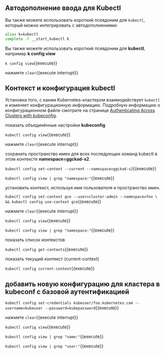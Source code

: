 
## Автодополнение ввода для Kubectl


Вы также можете использовать короткий псевдоним для `kubectl`, который можно интегрировать с автодополнениями:

```bash
alias k=kubectl
complete -F __start_kubectl k
```

Вы также можете использовать короткий псевдоним для **kubectl**, например **k config view**

`k config view`{{execute}}

нажмите ```clear```{{execute interrupt}} 

## Контекст и конфигурация kubectl

Установка того, с каким Kubernetes-кластером взаимодействует `kubectl` и изменяет конфигурационную информацию. Подробную информацию о конфигурационном файле смотрите на странице [Authenticating Across Clusters with kubeconfig](/docs/tasks/access-application-cluster/configure-access-multiple-clusters/).


показать объединённые настройки **kubeconfig**

`kubectl config view`{{execute}}

нажмите ```clear```{{execute interrupt}} 

сохранить пространство имен для всех последующих команд kubectl в этом контексте **namespace=ggckad-s2**. 

`kubectl config set-context --current --namespace=ggckad-s2`{{execute}}

`kubectl config view | grep "namespace:"`{{execute}}

установить контекст, используя имя пользователя и пространство имен.

`kubectl config set-context gce --user=cluster-admin --namespace=foo \
  && kubectl config use-context gce`{{execute}}

нажмите ```clear```{{execute interrupt}} 

`kubectl config view`{{execute}}

`kubectl config view | grep "namespace:"`{{execute}}

показать список контекстов

`kubectl config get-contexts`{{execute}}

показать текущий контекст (current-context)

`kubectl config current-context`{{execute}}

## добавить новую конфигурацию для кластера в kubeconf с базовой аутентификацией

`kubectl config set-credentials kubeuser/foo.kubernetes.com --username=kubeuser --password=kubepassword`{{execute}}

нажмите ```clear```{{execute interrupt}} 

`kubectl config view`{{execute}}

`kubectl config view | grep "name:"`{{execute}}

`kubectl config view | grep "user:"`{{execute}}


